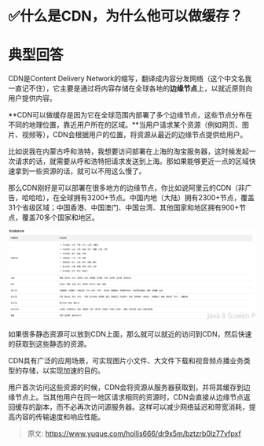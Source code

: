 # ✅什么是CDN，为什么他可以做缓存？


# 典型回答

CDN是Content Delivery Network的缩写，翻译成内容分发网络（这个中文名我一直记不住），它主要是通过将内容存储在全球各地的**边缘节点**上，以就近原则向用户提供内容。

**CDN可以做缓存是因为它在全球范围内部署了多个边缘节点，这些节点分布在不同的地理位置，靠近用户所在的区域。**当用户请求某个资源（例如网页、图片、视频等），CDN会根据用户的位置，将资源从最近的边缘节点提供给用户。

比如说我在内蒙古呼和浩特，我想要访问部署在上海的淘宝服务器，这时候发起一次请求的话，就需要从呼和浩特把请求发送到上海。那如果能够更近一点的区域快速拿到一些资源的话，就可以不用这么慢了。

那么CDN刚好是可以部署在很多地方的边缘节点，你比如说阿里云的CDN（非广告，哈哈哈），在全球拥有3200+节点。中国内地（大陆）拥有2300+节点，覆盖31个省级区域；中国香港、中国澳门、中国台湾、其他国家和地区拥有900+节点，覆盖70多个国家和地区。

![image.png](./img/jUsoVv2Wc-aPbfyo/1685247503762-461d1a9f-4c3c-4e7b-b296-ee2be0bf63ae-261285.png)

如果很多静态资源可以放到CDN上面，那么就可以就近的访问到CDN，然后快速的获取到这些静态的资源。

CDN具有广泛的应用场景，可实现图片小文件、大文件下载和视音频点播业务类型的存储，以实现加速的目的。

用户首次访问这些资源的时候，CDN会将资源从服务器获取到，并将其缓存到边缘节点上。当其他用户在同一地区请求相同的资源时，CDN会直接从边缘节点返回缓存的副本，而不必再次访问源服务器。这样可以减少网络延迟和带宽消耗，提高内容的传输速度和响应性能。




> 原文: <https://www.yuque.com/hollis666/dr9x5m/bztzrb0lz77vfpxf>